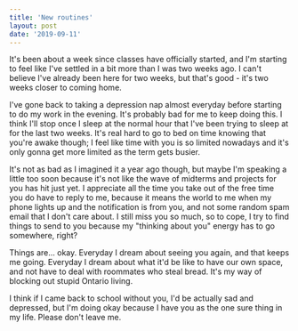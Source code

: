 ```yaml
---
title: 'New routines'
layout: post
date: '2019-09-11'
---
```


It's been about a week since classes have officially started, and I'm starting to feel like I've settled in a bit more than I was two weeks ago. I can't believe I've already been here for two weeks, but that's good - it's two weeks closer to coming home.

I've gone back to taking a depression nap almost everyday before starting to do my work in the evening. It's probably bad for me to keep doing this. I think I'll stop once I sleep at the normal hour that I've been trying to sleep at for the last two weeks. It's real hard to go to bed on time knowing that you're awake though; I feel like time with you is so limited nowadays and it's only gonna get more limited as the term gets busier.

It's not as bad as I imagined it a year ago though, but maybe I'm speaking a little too soon because it's not like the wave of midterms and projects for you has hit just yet. I appreciate all the time you take out of the free time you do have to reply to me, because it means the world to me when my phone lights up and the notification is from you, and not some random spam email that I don't care about. I still miss you so much, so to cope, I try to find things to send to you because my "thinking about you" energy has to go somewhere, right? 

Things are... okay. Everyday I dream about seeing you again, and that keeps me going. Everyday I dream about what it'd be like to have our own space, and not have to deal with roommates who steal bread. It's my way of blocking out stupid Ontario living. 

I think if I came back to school without you, I'd be actually sad and depressed, but I'm doing okay because I have you as the one sure thing in my life. Please don't leave me.